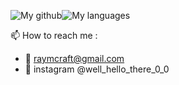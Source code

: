 
![My github](https://github-readme-stats.vercel.app/api?username=sOmEoNe2lOvEgIt&show_icons=true&theme=transparent&hide_border=true)![My languages](https://github-readme-stats.vercel.app/api/top-langs/?username=sOmEoNe2lOvEgIt&show_icons=true&count_private=true&theme=transparent&hide_border=true)


📫 How to reach me :
  - 🔗 raymcraft@gmail.com
  - 📸 instagram @well_hello_there_0_0

<!---
sOmEoNe2lOvEgIt/sOmEoNe2lOvEgIt is a ✨ special ✨ repository because its `README.md` (this file) appears on your GitHub profile.
You can click the Preview link to take a look at your changes.
--->
